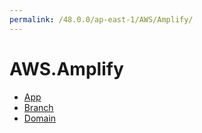 ```yaml
---
permalink: /48.0.0/ap-east-1/AWS/Amplify/
---
```


# AWS.Amplify



* [App](App.md)
* [Branch](Branch.md)
* [Domain](Domain.md)
